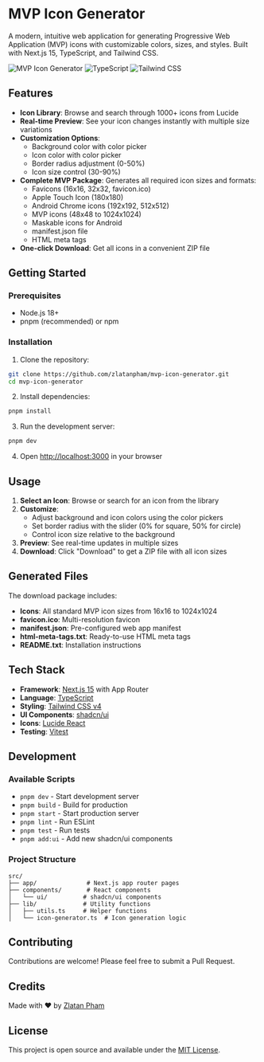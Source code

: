 # MVP Icon Generator

A modern, intuitive web application for generating Progressive Web Application (MVP) icons with customizable colors, sizes, and styles. Built with Next.js 15, TypeScript, and Tailwind CSS.

![MVP Icon Generator](https://img.shields.io/badge/Next.js-15-black?style=flat-square&logo=next.js)
![TypeScript](https://img.shields.io/badge/TypeScript-5.0-blue?style=flat-square&logo=typescript)
![Tailwind CSS](https://img.shields.io/badge/Tailwind_CSS-4.0-38B2AC?style=flat-square&logo=tailwind-css)

## Features

- **Icon Library**: Browse and search through 1000+ icons from Lucide
- **Real-time Preview**: See your icon changes instantly with multiple size variations
- **Customization Options**:
  - Background color with color picker
  - Icon color with color picker
  - Border radius adjustment (0-50%)
  - Icon size control (30-90%)
- **Complete MVP Package**: Generates all required icon sizes and formats:
  - Favicons (16x16, 32x32, favicon.ico)
  - Apple Touch Icon (180x180)
  - Android Chrome icons (192x192, 512x512)
  - MVP icons (48x48 to 1024x1024)
  - Maskable icons for Android
  - manifest.json file
  - HTML meta tags
- **One-click Download**: Get all icons in a convenient ZIP file

## Getting Started

### Prerequisites

- Node.js 18+
- pnpm (recommended) or npm

### Installation

1. Clone the repository:

```bash
git clone https://github.com/zlatanpham/mvp-icon-generator.git
cd mvp-icon-generator
```

2. Install dependencies:

```bash
pnpm install
```

3. Run the development server:

```bash
pnpm dev
```

4. Open [http://localhost:3000](http://localhost:3000) in your browser

## Usage

1. **Select an Icon**: Browse or search for an icon from the library
2. **Customize**:
   - Adjust background and icon colors using the color pickers
   - Set border radius with the slider (0% for square, 50% for circle)
   - Control icon size relative to the background
3. **Preview**: See real-time updates in multiple sizes
4. **Download**: Click "Download" to get a ZIP file with all icon sizes

## Generated Files

The download package includes:

- **Icons**: All standard MVP icon sizes from 16x16 to 1024x1024
- **favicon.ico**: Multi-resolution favicon
- **manifest.json**: Pre-configured web app manifest
- **html-meta-tags.txt**: Ready-to-use HTML meta tags
- **README.txt**: Installation instructions

## Tech Stack

- **Framework**: [Next.js 15](https://nextjs.org/) with App Router
- **Language**: [TypeScript](https://www.typescriptlang.org/)
- **Styling**: [Tailwind CSS v4](https://tailwindcss.com/)
- **UI Components**: [shadcn/ui](https://ui.shadcn.com/)
- **Icons**: [Lucide React](https://lucide.dev/)
- **Testing**: [Vitest](https://vitest.dev/)

## Development

### Available Scripts

- `pnpm dev` - Start development server
- `pnpm build` - Build for production
- `pnpm start` - Start production server
- `pnpm lint` - Run ESLint
- `pnpm test` - Run tests
- `pnpm add:ui` - Add new shadcn/ui components

### Project Structure

```
src/
├── app/              # Next.js app router pages
├── components/       # React components
│   └── ui/          # shadcn/ui components
├── lib/             # Utility functions
│   ├── utils.ts     # Helper functions
│   └── icon-generator.ts  # Icon generation logic
```

## Contributing

Contributions are welcome! Please feel free to submit a Pull Request.

## Credits

Made with ❤️ by [Zlatan Pham](https://github.com/zlatanpham)

## License

This project is open source and available under the [MIT License](LICENSE).
